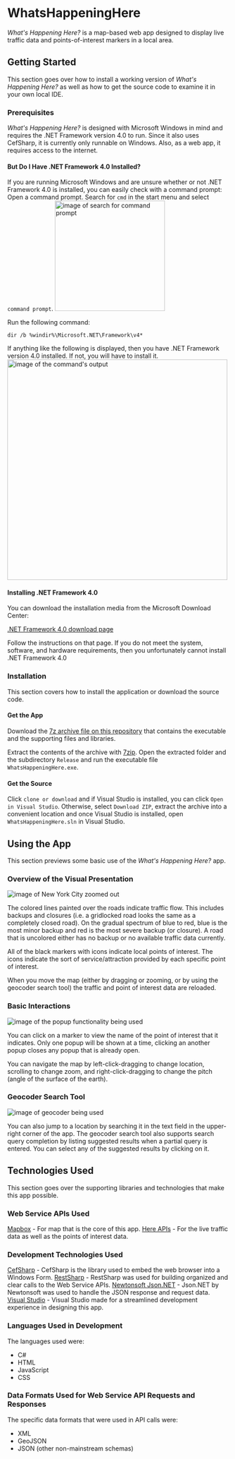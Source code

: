 # WhatsHappeningHere
*What's Happening Here?* is a map-based web app designed to display live traffic data and points-of-interest markers in a local area.

## Getting Started
This section goes over how to install a working version of *What's Happening Here?* as well as how to get the source code to examine it in your own local IDE.

### Prerequisites
*What's Happening Here?* is designed with Microsoft Windows in mind and requires the .NET Framework version 4.0 to run.  Since it also uses CefSharp, it is currently only runnable on Windows.
Also, as a web app, it requires access to the internet.

#### But Do I Have .NET Framework 4.0 Installed?
If you are running Microsoft Windows and are unsure whether or not .NET Framework 4.0 is installed, you can easily check with a command prompt:
Open a command prompt. Search for `cmd` in the start menu and select `command prompt`.
<img src="search_for_command_prompt.jpg" alt="image of search for command prompt" width="250">

Run the following command:
```
dir /b %windir%\Microsoft.NET\Framework\v4*
```
If anything like the following is displayed, then you have .NET Framework version 4.0 installed.
If not, you will have to install it.
<img src="run_command.jpg" alt="image of the command's output" width="500">

#### Installing .NET Framework 4.0
You can download the installation media from the Microsoft Download Center:

[.NET Framework 4.0 download page](https://www.microsoft.com/en-us/download/details.aspx?id=17851)

Follow the instructions on that page. If you do not meet the system, software, and hardware requirements, then you unfortunately
cannot install .NET Framework 4.0

### Installation
This section covers how to install the application or download the source code.

#### Get the App
Download the [7z archive file on this repository](./WhatsHappeningHere/exeArch.7z) that contains the executable and the supporting files and libraries.

Extract the contents of the archive with [7zip](https://www.7-zip.org/download.html). Open the extracted folder and the subdirectory `Release` and run the executable file `WhatsHappeningHere.exe`.

#### Get the Source
Click `clone or download` and if Visual Studio is installed, you can click `Open in Visual Studio`.
Otherwise, select `Download ZIP`, extract the archive into a convenient location and once Visual Studio is installed, open `WhatsHappeningHere.sln` in Visual Studio.


## Using the App
This section previews some basic use of the *What's Happening Here?* app.

### Overview of the Visual Presentation
<img src="NYC_zoom_out.jpg" alt="image of New York City zoomed out">

The colored lines painted over the roads indicate traffic flow.  This includes backups and closures (i.e. a gridlocked road looks the same as a completely closed road).  On the gradual spectrum of blue to red, blue is the most minor backup and red is the most severe backup (or closure).  A road that is uncolored either has no backup or no available traffic data currently.

All of the black markers with icons indicate local points of interest.  The icons indicate the sort of service/attraction provided by each specific point of interest.

When you move the map (either by dragging or zooming, or by using the geocoder search tool) the traffic and point of interest data are reloaded.

### Basic Interactions
<img src="popup.jpg" alt="image of the popup functionality being used">


You can click on a marker to view the name of the point of interest that it indicates.  Only one popup will be shown at a time, clicking an another popup closes any popup that is already open.

You can navigate the map by left-click-dragging to change location, scrolling to change zoom, and right-click-dragging to change the pitch (angle of the surface of the earth).


### Geocoder Search Tool
<img src="geocoder.jpg" alt="image of geocoder being used">


You can also jump to a location by searching it in the text field in the upper-right corner of the app. The geocoder search tool also supports search query completion by listing suggested results when a partial query is entered.  You can select any of the suggested results by clicking on it.


## Technologies Used
This section goes over the supporting libraries and technologies that make this app possible.

### Web Service APIs Used
[Mapbox](https://www.mapbox.com/) - For map that is the core of this app.
[Here APIs](https://developer.here.com/) - For the live traffic data as well as the points of interest data.

### Development Technologies Used
[CefSharp](https://cefsharp.github.io/) - CefSharp is the library used to embed the web browser into a Windows Form.
[RestSharp](http://restsharp.org/) - RestSharp was used for building organized and clear calls to the Web Service APIs.
[Newtonsoft Json.NET](https://www.newtonsoft.com/json) - Json.NET by Newtonsoft was used to handle the JSON response and request data.
[Visual Studio](https://visualstudio.microsoft.com/) - Visual Studio made for a streamlined development experience in designing this app.


### Languages Used in Development
The languages used were:
- C#
- HTML
- JavaScript
- CSS


### Data Formats Used for Web Service API Requests and Responses
The specific data formats that were used in API calls were:
- XML
- GeoJSON
- JSON (other non-mainstream schemas)
